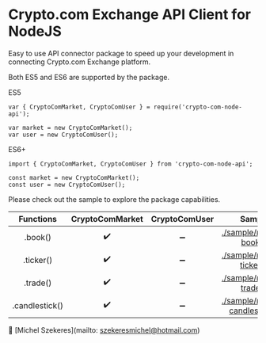 # Crypto.com Exchange API Client for NodeJS
Easy to use API connector package to speed up your development in connecting Crypto.com Exchange platform.

Both ES5 and ES6 are supported by the package.

ES5
```
var { CryptoComMarket, CryptoComUser } = require('crypto-com-node-api');

var market = new CryptoComMarket();
var user = new CryptoComUser();
```
ES6+
```
import { CryptoComMarket, CryptoComUser } from 'crypto-com-node-api';

const market = new CryptoComMarket();
const user = new CryptoComUser();
````
Please check out the sample to explore the package capabilities.

| Functions | CryptoComMarket | CryptoComUser | Sample | 
| :---: | :---: | :---: | :---:
| .book() | :heavy_check_mark: | :heavy_minus_sign: | [./sample/market-book.js](https://github.com/MichelSzekeres/crypto-com-node-api/blob/main/sample/market-book.js)
| .ticker() | :heavy_check_mark: | :heavy_minus_sign: | [./sample/market-ticker.js](https://github.com/MichelSzekeres/crypto-com-node-api/blob/main/sample/market-ticker.js)
| .trade() | :heavy_check_mark: | :heavy_minus_sign: | [./sample/market-trade.js](https://github.com/MichelSzekeres/crypto-com-node-api/blob/main/sample/market-trade.js)
| .candlestick() | :heavy_check_mark: | :heavy_minus_sign: | [./sample/market-candlestick.js](https://github.com/MichelSzekeres/crypto-com-node-api/blob/main/sample/market-candlestick.js)

:email: [Michel Szekeres](mailto: szekeresmichel@hotmail.com)
